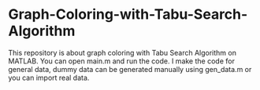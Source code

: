 # Graph-Coloring-with-Tabu-Search-Algorithm
This repository is about graph coloring with Tabu Search Algorithm on MATLAB. You can open main.m and run the code. I make the code for general data, dummy data can be generated manually using gen_data.m or you can import real data. 
